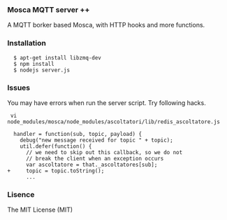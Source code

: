### Mosca MQTT server ++

  A MQTT borker based Mosca, with HTTP hooks and more functions.

### Installation

~~~~
  $ apt-get install libzmq-dev
  $ npm install
  $ nodejs server.js
~~~~

### Issues

  You may have errors when run the server script. Try following hacks.

~~~~
 vi node_modules/mosca/node_modules/ascoltatori/lib/redis_ascoltatore.js
~~~~

~~~~
  handler = function(sub, topic, payload) {
    debug("new message received for topic " + topic);
    util.defer(function() {
      // we need to skip out this callback, so we do not
      // break the client when an exception occurs
      var ascoltatore = that._ascoltatores[sub];
+     topic = topic.toString();
      ...
~~~~

### Lisence

The MIT License (MIT)